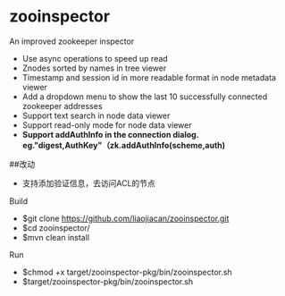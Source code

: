 zooinspector
============

An improved zookeeper inspector

- Use async operations to speed up read
- Znodes sorted by names in tree viewer
- Timestamp and session id in more readable format in node metadata viewer
- Add a dropdown menu to show the last 10 successfully connected zookeeper addresses
- Support text search in node data viewer
- Support read-only mode for node data viewer
- **Support addAuthInfo in the connection dialog. eg."digest,AuthKey"（zk.addAuthInfo(scheme,auth)**



##改动

- 支持添加验证信息，去访问ACL的节点



Build
- $git clone https://github.com/liaojiacan/zooinspector.git
- $cd zooinspector/
- $mvn clean install

Run
- $chmod +x target/zooinspector-pkg/bin/zooinspector.sh
- $target/zooinspector-pkg/bin/zooinspector.sh


